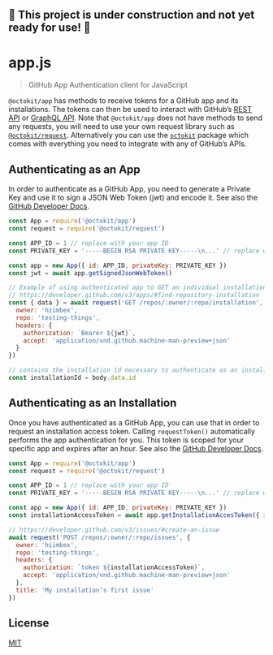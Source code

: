 ## 🚧 This project is under construction and not yet ready for use! 🚧


# app.js

> GitHub App Authentication client for JavaScript

`@octokit/app` has methods to receive tokens for a GitHub app and its installations. The tokens can then be used to interact with GitHub’s [REST API](https://developer.github.com/v3/) or [GraphQL API](https://developer.github.com/v4/). Note that `@octokit/app` does not have methods to send any requests, you will need to use your own request library such as [`@octokit/request`](https://github.com/octokit/request). Alternatively you can use the [`octokit`](https://github.com/octokit/octokit.js) package which comes with everything you need to integrate with any of GitHub’s APIs.

## Authenticating as an App

In order to authenticate as a GitHub App, you need to generate a Private Key and use it to sign a JSON Web Token (jwt) and encode it. See also the [GitHub Developer Docs](https://developer.github.com/apps/building-github-apps/authenticating-with-github-apps/).

```js
const App = require('@octokit/app')
const request = require('@octokit/request')

const APP_ID = 1 // replace with your app ID
const PRIVATE_KEY = '-----BEGIN RSA PRIVATE KEY-----\n...' // replace with contents of your private key. Replace line breaks with \n

const app = new App({ id: APP_ID, privateKey: PRIVATE_KEY })
const jwt = await app.getSignedJsonWebToken()

// Example of using authenticated app to GET an individual installation
// https://developer.github.com/v3/apps/#find-repository-installation
const { data } = await request('GET /repos/:owner/:repo/installation', {
  owner: 'hiimbex',
  repo: 'testing-things',
  headers: {
    authorization: `Bearer ${jwt}`,
    accept: 'application/vnd.github.machine-man-preview+json'
  }
})

// contains the installation id necessary to authenticate as an installation
const installationId = body.data.id
```

## Authenticating as an Installation

Once you have authenticated as a GitHub App, you can use that in order to request an installation access token. Calling `requestToken()` automatically performs the app authentication for you. This token is scoped for your specific app and expires after an hour. See also the [GitHub Developer Docs](https://developer.github.com/apps/building-github-apps/authenticating-with-github-apps/#authenticating-as-an-installation).

```js
const App = require('@octokit/app')
const request = require('@octokit/request')

const APP_ID = 1 // replace with your app ID
const PRIVATE_KEY = '-----BEGIN RSA PRIVATE KEY-----\n...' // replace with contents of your private key. Replace line breaks with \n

const app = new App({ id: APP_ID, privateKey: PRIVATE_KEY })
const installationAccessToken = await app.getInstallationAccesToken({ installationId })

// https://developer.github.com/v3/issues/#create-an-issue
await request('POST /repos/:owner/:repo/issues', {
  owner: 'hiimbex',
  repo: 'testing-things',
  headers: {
    authorization: `token ${installationAccessToken}`,
    accept: 'application/vnd.github.machine-man-preview+json'
  },
  title: 'My installation’s first issue'
})
```

## License

[MIT](LICENSE)
